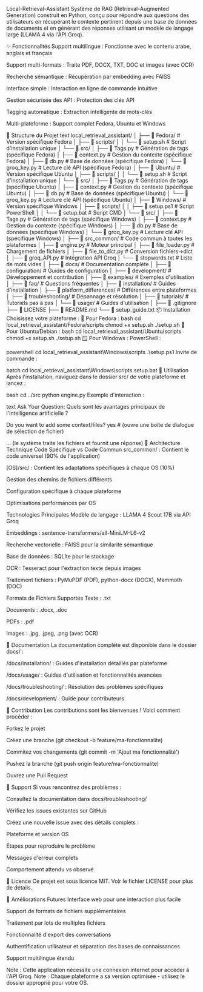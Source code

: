 
Local-Retrieval-Assistant
Système de RAG (Retrieval-Augmented Generation) construit en Python, conçu pour répondre aux questions des utilisateurs en récupérant le contexte pertinent depuis une base de données de documents et en générant des réponses utilisant un modèle de langage large (LLAMA 4 via l'API Groq).

✨ Fonctionnalités
Support multilingue : Fonctionne avec le contenu arabe, anglais et français

Support multi-formats : Traite PDF, DOCX, TXT, DOC et images (avec OCR)

Recherche sémantique : Récupération par embedding avec FAISS

Interface simple : Interaction en ligne de commande intuitive

Gestion sécurisée des API : Protection des clés API

Tagging automatique : Extraction intelligente de mots-clés

Multi-plateforme : Support complet Fedora, Ubuntu et Windows

📁 Structure du Projet
text
local_retrieval_assistant/
│
├── 📁 Fedora/                          # Version spécifique Fedora
│   ├── 📁 scripts/
│   │   └── 📄 setup.sh                 # Script d'installation unique
│   └── 📁 src/
│       ├── 📄 Tags.py                  # Génération de tags (spécifique Fedora)
│       ├── 📄 context.py               # Gestion du contexte (spécifique Fedora)
│       ├── 📄 db.py                    # Base de données (spécifique Fedora)
│       └── 📄 groq_key.py              # Lecture clé API (spécifique Fedora)
│
├── 📁 Ubuntu/                          # Version spécifique Ubuntu
│   ├── 📁 scripts/
│   │   └── 📄 setup.sh                 # Script d'installation unique
│   └── 📁 src/
│       ├── 📄 Tags.py                  # Génération de tags (spécifique Ubuntu)
│       ├── 📄 context.py               # Gestion du contexte (spécifique Ubuntu)
│       ├── 📄 db.py                    # Base de données (spécifique Ubuntu)
│       └── 📄 groq_key.py              # Lecture clé API (spécifique Ubuntu)
│
├── 📁 Windows/                         # Version spécifique Windows
│   ├── 📁 scripts/
│   │   ├── 📄 setup.ps1                # Script PowerShell
│   │   └── 📄 setup.bat                # Script CMD
│   └── 📁 src/
│       ├── 📄 Tags.py                  # Génération de tags (spécifique Windows)
│       ├── 📄 context.py               # Gestion du contexte (spécifique Windows)
│       ├── 📄 db.py                    # Base de données (spécifique Windows)
│       └── 📄 groq_key.py              # Lecture clé API (spécifique Windows)
│
├── 📁 src_common/                      # Code commun à toutes les plateformes
│   ├── 📄 engine.py                    # Moteur principal
│   ├── 📄 file_loader.py               # Chargement de fichiers
│   ├── 📄 file_to_dict.py              # Conversion fichiers→dict
│   ├── 📄 groq_API.py                  # Intégration API Groq
│   └── 📄 stopwords.txt                # Liste de mots vides
│
├── 📁 docs/                            # Documentation complète
│   ├── 📁 configuration/               # Guides de configuration
│   ├── 📁 development/                 # Développement et contribution
│   ├── 📁 examples/                    # Exemples d'utilisation
│   ├── 📁 faq/                         # Questions fréquentes
│   ├── 📁 installation/                # Guides d'installation
│   ├── 📁 platform_differences/        # Différences entre plateformes
│   ├── 📁 troubleshooting/             # Dépannage et résolution
│   ├── 📁 tutorials/                   # Tutoriels pas à pas
│   └── 📁 usage/                       # Guides d'utilisation
│
├── 📄 .gitignore
├── 📄 LICENSE
├── 📄 README.md
└── 📄 setup_guide.txt
📦 Installation
Choisissez votre plateforme :
🐧 Pour Fedora :
bash
cd local_retrieval_assistant/Fedora/scripts
chmod +x setup.sh
./setup.sh
🐧 Pour Ubuntu/Debian :
bash
cd local_retrieval_assistant/Ubuntu/scripts
chmod +x setup.sh
./setup.sh
🪟 Pour Windows :
PowerShell :

powershell
cd local_retrieval_assistant\Windows\scripts
.\setup.ps1
Invite de commande :

batch
cd local_retrieval_assistant\Windows\scripts
setup.bat
🚀 Utilisation
Après l'installation, naviguez dans le dossier src/ de votre plateforme et lancez :

bash
cd ../src
python engine.py
Exemple d'interaction :

text
Ask Your Question: 
Quels sont les avantages principaux de l'intelligence artificielle ?

Do you want to add some context/files?
yes  # (ouvre une boîte de dialogue de sélection de fichier)

... (le système traite les fichiers et fournit une réponse)
🔧 Architecture Technique
Code Spécifique vs Code Commun
src_common/ : Contient le code universel (90% de l'application)

[OS]/src/ : Contient les adaptations spécifiques à chaque OS (10%)

Gestion des chemins de fichiers différents

Configuration spécifique à chaque plateforme

Optimisations performances par OS

Technologies Principales
Modèle de langage : LLAMA 4 Scout 17B via API Groq

Embeddings : sentence-transformers/all-MiniLM-L6-v2

Recherche vectorielle : FAISS pour la similarité sémantique

Base de données : SQLite pour le stockage

OCR : Tesseract pour l'extraction texte depuis images

Traitement fichiers : PyMuPDF (PDF), python-docx (DOCX), Mammoth (DOC)

Formats de Fichiers Supportés
Texte : .txt

Documents : .docx, .doc

PDFs : .pdf

Images : .jpg, .jpeg, .png (avec OCR)

📖 Documentation
La documentation complète est disponible dans le dossier docs/ :

/docs/installation/ : Guides d'installation détaillés par plateforme

/docs/usage/ : Guides d'utilisation et fonctionnalités avancées

/docs/troubleshooting/ : Résolution des problèmes spécifiques

/docs/development/ : Guide pour contributeurs

🤝 Contribution
Les contributions sont les bienvenues ! Voici comment procéder :

Forkez le projet

Créez une branche (git checkout -b feature/ma-fonctionnalite)

Commitez vos changements (git commit -m 'Ajout ma fonctionnalité')

Pushez la branche (git push origin feature/ma-fonctionnalite)

Ouvrez une Pull Request

🐛 Support
Si vous rencontrez des problèmes :

Consultez la documentation dans docs/troubleshooting/

Vérifiez les issues existantes sur GitHub

Créez une nouvelle issue avec des détails complets :

Plateforme et version OS

Étapes pour reproduire le problème

Messages d'erreur complets

Comportement attendu vs observé

📄 Licence
Ce projet est sous licence MIT. Voir le fichier LICENSE pour plus de détails.

🚀 Améliorations Futures
Interface web pour une interaction plus facile

Support de formats de fichiers supplémentaires

Traitement par lots de multiples fichiers

Fonctionnalité d'export des conversations

Authentification utilisateur et séparation des bases de connaissances

Support multilingue étendu

Note : Cette application nécessite une connexion internet pour accéder à l'API Groq.
Note : Chaque plateforme a sa version optimisée - utilisez le dossier approprié pour votre OS.
